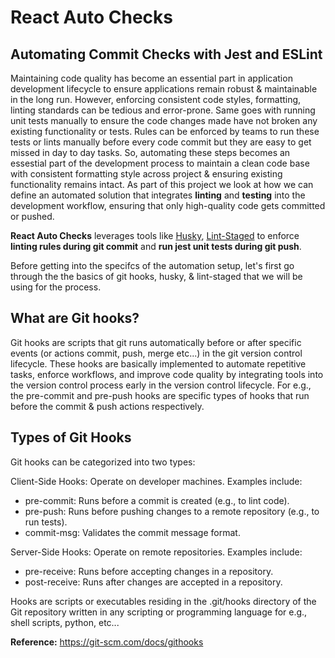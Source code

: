 # React Auto Checks
## Automating Commit Checks with Jest and ESLint

Maintaining code quality has become an essential part in application development lifecycle to ensure applications remain robust & maintainable in the long run. However, enforcing consistent code styles, formatting, linting standards can be tedious and error-prone. Same goes with running unit tests manually to ensure the code changes made have not broken any existing functionality or tests. Rules can be enforced by teams to run these tests or lints manually before every code commit but they are easy to get missed in day to day tasks. So, automating these steps becomes an essestial part of the development process to maintain a clean code base with consistent formatting style across project & ensuring existing functionality remains intact. As part of this project we look at how we can define an automated solution that integrates **linting** and **testing** into the development workflow, ensuring that only high-quality code gets committed or pushed.

**React Auto Checks** leverages tools like [Husky](https://github.com/typicode/husky), [Lint-Staged](https://github.com/lint-staged/lint-staged) to enforce **linting rules during git commit** and **run jest unit tests during git push**.

Before getting into the specifcs of the automation setup, let's first go through the the basics of git hooks, husky, & lint-staged that we will be using for the process.

## What are Git hooks?

Git hooks are scripts that git runs automatically before or after specific events (or actions commit, push, merge etc...) in the git version control lifecycle. These hooks are basically implemented to automate repetitive tasks, enforce workflows, and improve code quality by integrating tools into the version control process early in the version control lifecycle. For e.g., the pre-commit and pre-push hooks are specific types of hooks that run before the commit & push actions respectively.

## Types of Git Hooks
Git hooks can be categorized into two types:

Client-Side Hooks: Operate on developer machines. Examples include:

   - pre-commit: Runs before a commit is created (e.g., to lint code).
   - pre-push: Runs before pushing changes to a remote repository (e.g., to run tests).
   - commit-msg: Validates the commit message format.

Server-Side Hooks: Operate on remote repositories. Examples include:
  - pre-receive: Runs before accepting changes in a repository.
  - post-receive: Runs after changes are accepted in a repository.

Hooks are scripts or executables residing in the .git/hooks directory of the Git repository written in any scripting or programming language for e.g., shell scripts, python, etc...

**Reference:** https://git-scm.com/docs/githooks
